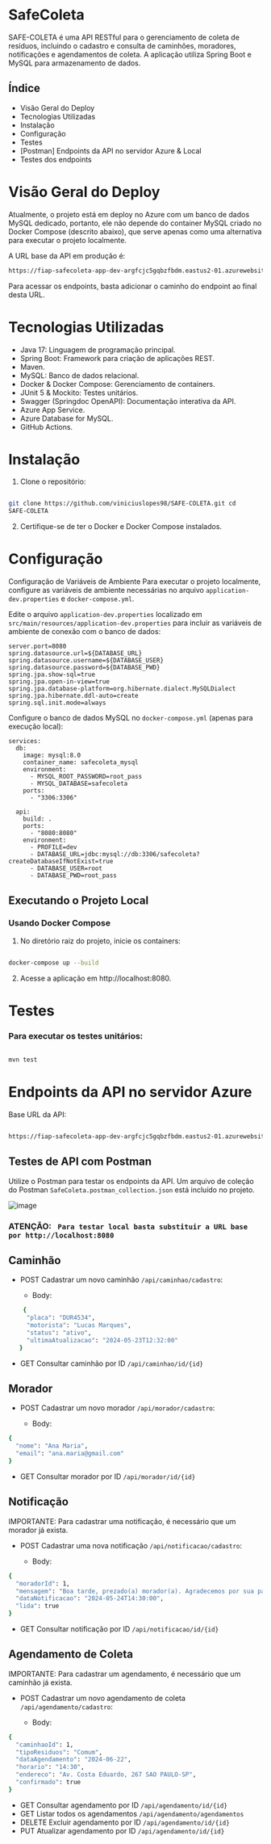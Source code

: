# SafeColeta

SAFE-COLETA é uma API RESTful para o gerenciamento de coleta de resíduos, incluindo o cadastro e consulta de caminhões, moradores, notificações e agendamentos de coleta. A aplicação utiliza Spring Boot e MySQL para armazenamento de dados.

## Índice

- Visão Geral do Deploy
- Tecnologias Utilizadas
- Instalação
- Configuração
- Testes
- [Postman] Endpoints da API no servidor Azure & Local
- Testes dos endpoints

# Visão Geral do Deploy

Atualmente, o projeto está em deploy no Azure com um banco de dados MySQL dedicado, portanto, ele não depende do container MySQL criado no Docker Compose (descrito abaixo), que serve apenas como uma alternativa para executar o projeto localmente.

A URL base da API em produção é:
   ```sh
   https://fiap-safecoleta-app-dev-argfcjc5gqbzfbdm.eastus2-01.azurewebsites.net
   ```
Para acessar os endpoints, basta adicionar o caminho do endpoint ao final desta URL.

# Tecnologias Utilizadas

- Java 17: Linguagem de programação principal.
- Spring Boot: Framework para criação de aplicações REST.
- Maven.
- MySQL: Banco de dados relacional.
- Docker & Docker Compose: Gerenciamento de containers.
- JUnit 5 & Mockito: Testes unitários.
- Swagger (Springdoc OpenAPI): Documentação interativa da API.
- Azure App Service.
- Azure Database for MySQL.
- GitHub Actions.

# Instalação

1. Clone o repositório:
```sh

git clone https://github.com/viniciuslopes98/SAFE-COLETA.git cd
SAFE-COLETA

```

2. Certifique-se de ter o Docker e Docker Compose instalados.


# Configuração
Configuração de Variáveis de Ambiente
Para executar o projeto localmente, configure as variáveis de ambiente necessárias no arquivo `application-dev.properties` e `docker-compose.yml`.


Edite o arquivo `application-dev.properties` localizado em `src/main/resources/application-dev.properties` para incluir as variáveis de ambiente de conexão com o banco de dados:

```
server.port=8080
spring.datasource.url=${DATABASE_URL}
spring.datasource.username=${DATABASE_USER}
spring.datasource.password=${DATABASE_PWD}
spring.jpa.show-sql=true
spring.jpa.open-in-view=true
spring.jpa.database-platform=org.hibernate.dialect.MySQLDialect
spring.jpa.hibernate.ddl-auto=create
spring.sql.init.mode=always

```

Configure o banco de dados MySQL no `docker-compose.yml` (apenas para execução local):
```
services:
  db:
    image: mysql:8.0
    container_name: safecoleta_mysql
    environment:
      - MYSQL_ROOT_PASSWORD=root_pass
      - MYSQL_DATABASE=safecoleta
    ports:
      - "3306:3306"

  api:
    build: .
    ports:
      - "8080:8080"
    environment:
      - PROFILE=dev
      - DATABASE_URL=jdbc:mysql://db:3306/safecoleta?createDatabaseIfNotExist=true
      - DATABASE_USER=root
      - DATABASE_PWD=root_pass

```


## Executando o Projeto Local

### Usando Docker Compose
1. No diretório raiz do projeto, inicie os containers:
```sh

docker-compose up --build

```
2. Acesse a aplicação em http://localhost:8080.

# Testes

### Para executar os testes unitários:

```sh

mvn test

```

# Endpoints da API no servidor Azure
Base URL da API: 
```sh

https://fiap-safecoleta-app-dev-argfcjc5gqbzfbdm.eastus2-01.azurewebsites.net

```

## Testes de API com Postman

Utilize o Postman para testar os endpoints da API. Um arquivo de coleção do Postman `SafeColeta.postman_collection.json` está incluído no projeto.

![image](https://github.com/user-attachments/assets/0fd26e58-8e22-4e09-ba27-42f22ccbbb3b)


### ATENÇÃO: ``  Para testar local basta substituir a URL base por http://localhost:8080   ``


## Caminhão
- POST Cadastrar um novo caminhão `/api/caminhao/cadastro`:
   
   - Body:

```sh
    {
     "placa": "DUR4534",
     "motorista": "Lucas Marques",
     "status": "ativo",
     "ultimaAtualizacao": "2024-05-23T12:32:00"
   }
```
- GET Consultar caminhão por ID `/api/caminhao/id/{id}`


## Morador
- POST Cadastrar um novo morador `/api/morador/cadastro`:
   
   - Body:

```sh
{
  "nome": "Ana Maria",
  "email": "ana.maria@gmail.com"
}

```
- GET Consultar morador por ID `/api/morador/id/{id}`

## Notificação
IMPORTANTE: Para cadastrar uma notificação, é necessário que um morador já exista.
- POST Cadastrar uma nova notificação `/api/notificacao/cadastro`:
 
   - Body:

```sh
{
  "moradorId": 1,
  "mensagem": "Boa tarde, prezado(a) morador(a). Agradecemos por sua paciência, sua solicitação foi confirmada. A coleta será feita no dia 24/05/2024 às 14:00 horas. Qualquer dúvida entre em contato com nossa central. Obrigado por contar conosco!",
  "dataNotificacao": "2024-05-24T14:30:00",
  "lida": true
}


```
- GET Consultar notificação por ID `/api/notificacao/id/{id}`

## Agendamento de Coleta
IMPORTANTE: Para cadastrar um agendamento, é necessário que um caminhão já exista.
- POST Cadastrar um novo agendamento de coleta `/api/agendamento/cadastro`:
 
   - Body:

```sh
{
  "caminhaoId": 1,
  "tipoResiduos": "Comum",
  "dataAgendamento": "2024-06-22",
  "horario": "14:30",
  "endereco": "Av. Costa Eduardo, 267 SAO PAULO-SP",
  "confirmado": true
}

```
- GET Consultar agendamento por ID `/api/agendamento/id/{id}`
- GET Listar todos os agendamentos `/api/agendamento/agendamentos`
- DELETE Excluir agendamento por ID `/api/agendamento/id/{id}`
- PUT Atualizar agendamento por ID `/api/agendamento/id/{id}`

